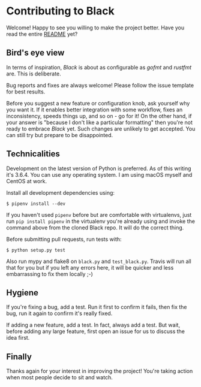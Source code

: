 # Contributing to Black

Welcome! Happy to see you willing to make the project better. Have you
read the entire [README](README.md) yet?


## Bird's eye view

In terms of inspiration, *Black* is about as configurable as *gofmt* and
*rustfmt* are.  This is deliberate.

Bug reports and fixes are always welcome!  Please follow the issue
template for best results.

Before you suggest a new feature or configuration knob, ask yourself why
you want it.  If it enables better integration with some workflow, fixes
an inconsistency, speeds things up, and so on - go for it!  On the other
hand, if your answer is "because I don't like a particular formatting"
then you're not ready to embrace *Black* yet. Such changes are unlikely
to get accepted. You can still try but prepare to be disappointed.


## Technicalities

Development on the latest version of Python is preferred.  As of this
writing it's 3.6.4.  You can use any operating system.  I am using macOS
myself and CentOS at work.

Install all development dependencies using:
```
$ pipenv install --dev
```
If you haven't used `pipenv` before but are comfortable with virtualenvs,
just run `pip install pipenv` in the virtualenv you're already using and
invoke the command above from the cloned Black repo. It will do the
correct thing.

Before submitting pull requests, run tests with:
```
$ python setup.py test
```

Also run mypy and flake8 on `black.py` and `test_black.py`.  Travis will
run all that for you but if you left any errors here, it will be quicker
and less embarrassing to fix them locally ;-)


## Hygiene

If you're fixing a bug, add a test.  Run it first to confirm it fails,
then fix the bug, run it again to confirm it's really fixed.

If adding a new feature, add a test.  In fact, always add a test.  But
wait, before adding any large feature, first open an issue for us to
discuss the idea first.


## Finally

Thanks again for your interest in improving the project!  You're taking
action when most people decide to sit and watch.
